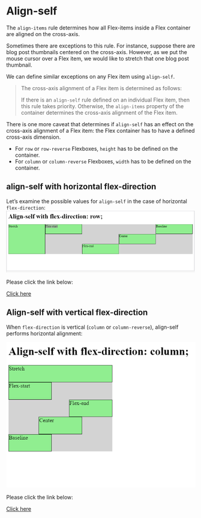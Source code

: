 # Align-self

The `align-items` rule determines how all Flex-items inside a Flex container are aligned on the cross-axis.

Sometimes there are exceptions to this rule. For instance, suppose there are blog post thumbnails centered on the cross-axis. However, as we put the mouse cursor over a Flex item, we would like to stretch that one blog post thumbnail.

We can define similar exceptions on any Flex item using `align-self`.

> The cross-axis alignment of a Flex item is determined as follows:
>
> If there is an `align-self` rule defined on an individual Flex item, then this rule takes priority. Otherwise, the `align-items` property of the container determines the cross-axis alignment of the Flex item.

There is one more caveat that determines if `align-self` has an effect on the cross-axis alignment of a Flex item: the Flex container has to have a defined cross-axis dimension.

- For `row` or `row-reverse` Flexboxes, `height` has to be defined on the container.
- For `column` or `column-reverse` Flexboxes, `width` has to be defined on the container.

## align-self with horizontal flex-direction

Let’s examine the possible values for `align-self` in the case of horizontal `flex-direction`:
![Align-self with flex-direction row](images/Align-self%20with%20flex-direction%20row.png)

Please click the link below:

[Click here](https://codesandbox.io/s/angry-bird-0o8x0f)

## Align-self with vertical flex-direction

When `flex-direction` is vertical (`column` or `column-reverse`), align-self performs horizontal alignment:

![output](images/Align-self%20with%20flex-direction%20column.png)

Please click the link below:

[Click here](https://codesandbox.io/s/infallible-tharp-tekd5u)
